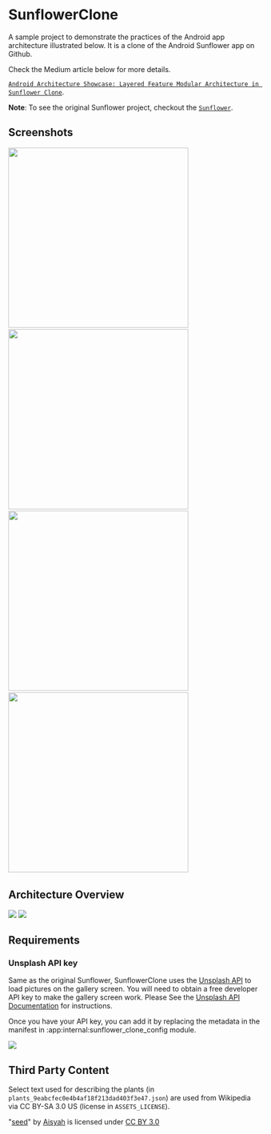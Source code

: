 # SunflowerClone

A sample project to demonstrate the practices of the Android app architecture illustrated below. 
It is a clone of the Android Sunflower app on Github.

Check the Medium article below for more details.

 [`Android Architecture Showcase: Layered Feature Modular Architecture in Sunflower Clone`](https://medium.com/@b9915034/android-application-architecture-showcase-sunflower-clone-dee729f6e1f2).

 
**Note**: To see the original Sunflower project, checkout the [`Sunflower`](https://github.com/android/sunflower).

## Screenshots

<p float="left">
<img src="docs/screenshots/Screenshot_1.png" width = 360> &nbsp;
<img src="docs/screenshots/Screenshot_2.png" width = 360> &nbsp;
<img src="docs/screenshots/Screenshot_3.png" width = 360> &nbsp;
<img src="docs/screenshots/Screenshot_4.png" width = 360> &nbsp;
</p>

## Architecture Overview

<img src="docs/diagrams/Android App Architecture Overview.png"/>
<img src="docs/diagrams/Sunflower Clone Dependency Graph.png"/>

## Requirements

### Unsplash API key

Same as the original Sunflower, SunflowerClone uses the [Unsplash API](https://unsplash.com/developers) to load pictures on the gallery
screen. You will need to obtain a free developer API key to make the gallery screen work. Please See the
[Unsplash API Documentation](https://unsplash.com/documentation) for instructions.

Once you have your API key, you can add it by replacing the metadata in the manifest in :app:internal:sunflower_clone_config module.

<img src="docs/screenshots/Screenshot_Unsplash_API_Key.png"/>

## Third Party Content

Select text used for describing the plants (in `plants_9eabcfec0e4b4af18f213dad403f3e47.json`) are used from Wikipedia via CC BY-SA 3.0 US (license in `ASSETS_LICENSE`).

"[seed](https://thenounproject.com/search/?q=seed&i=1585971)" by [Aisyah](https://thenounproject.com/aisyahalmasyira/) is licensed under [CC BY 3.0](https://creativecommons.org/licenses/by/3.0/us/legalcode)
